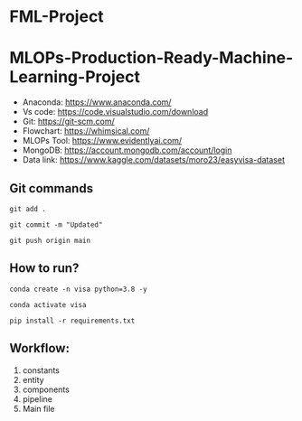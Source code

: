 # FML-Project
# MLOPs-Production-Ready-Machine-Learning-Project

- Anaconda: https://www.anaconda.com/
- Vs code: https://code.visualstudio.com/download
- Git: https://git-scm.com/
- Flowchart: https://whimsical.com/
- MLOPs Tool: https://www.evidentlyai.com/
- MongoDB: https://account.mongodb.com/account/login
- Data link: https://www.kaggle.com/datasets/moro23/easyvisa-dataset


## Git commands

```
git add .

git commit -m "Updated"

git push origin main
```


## How to run?

```
conda create -n visa python=3.8 -y
```

```
conda activate visa
```

```
pip install -r requirements.txt
```

## Workflow:

1. constants
2. entity
3. components
4. pipeline
5. Main file